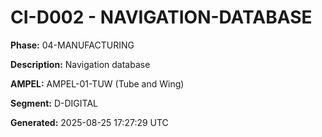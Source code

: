 # CI-D002 - NAVIGATION-DATABASE

**Phase:** 04-MANUFACTURING

**Description:** Navigation database

**AMPEL:** AMPEL-01-TUW (Tube and Wing)

**Segment:** D-DIGITAL

**Generated:** 2025-08-25 17:27:29 UTC
